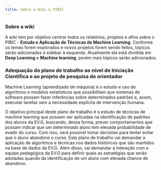 ```yaml
---
title: Sobre a Wiki & PIBIC
---
```


### Sobre a wiki

A wiki tem por objetivo centrar todos os relatórios, projetos e afins sobre o PIBIC - __Estudo e Aplicação de Técnicas de Machine Learning__. Conforme os temas forem explorados e novos projetos forem sendo feitos, tópicos serão adicionados à sidebar à esquerda. Atualmente ela está dividida em __Deep Learning__ e __Machine learning__, porém mais tópicos serão adicionados.

### Adequação do plano de trabalho ao nível de Iniciação Científica e ao projeto de pesquisa do orientador

Machine Learning (aprendizado de máquina) é o estudo e uso de algoritmos e modelos estatísticos que possibilitam que sistemas de software possam fazer inferências sobre determinados padrões e, assim, executar tarefas sem a necessidade explícita de intervenção humana. 

O objetivo principal deste plano de trabalho é o estudo de técnicas de machine learning que possam ser aplicadas na identificação de padrões dos alunos da EV.G, buscando, dessa forma, prever comportamentos que possam indicar que um determinado aluno tem elevada probabilidade de evadir do curso. Com isso, será possível tomar decisões para tentar evitar que o aluno abandone o curso.
Este plano de trabalho vai demandar a aplicação de algoritmos e técnicas nos dados históricos que são mantidos na base de dados da EV.G. Além disso, vai demandar a interação com a equipe pedagógica da EV.G para definir quais as estratégias que serão adotadas quando da identificação de um aluno com elevada chance de abandono.